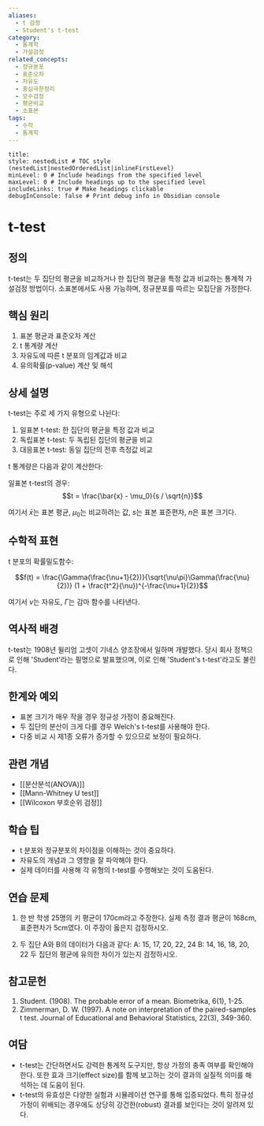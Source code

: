 ```yaml
---
aliases:
  - t 검정
  - Student's t-test
category:
  - 통계학
  - 가설검정
related_concepts:
  - 정규분포
  - 표준오차
  - 자유도
  - 중심극한정리
  - 모수검정
  - 평균비교
  - 소표본
tags:
  - 수학
  - 통계학
---
```


```table-of-contents
title: 
style: nestedList # TOC style (nestedList|nestedOrderedList|inlineFirstLevel)
minLevel: 0 # Include headings from the specified level
maxLevel: 0 # Include headings up to the specified level
includeLinks: true # Make headings clickable
debugInConsole: false # Print debug info in Obsidian console
```
# t-test

## 정의
t-test는 두 집단의 평균을 비교하거나 한 집단의 평균을 특정 값과 비교하는 통계적 가설검정 방법이다. 소표본에서도 사용 가능하며, 정규분포를 따르는 모집단을 가정한다.

## 핵심 원리
1. 표본 평균과 표준오차 계산
2. t 통계량 계산
3. 자유도에 따른 t 분포의 임계값과 비교
4. 유의확률(p-value) 계산 및 해석

## 상세 설명
t-test는 주로 세 가지 유형으로 나뉜다:

1. 일표본 t-test: 한 집단의 평균을 특정 값과 비교
2. 독립표본 t-test: 두 독립된 집단의 평균을 비교
3. 대응표본 t-test: 동일 집단의 전후 측정값 비교

t 통계량은 다음과 같이 계산한다:

일표본 t-test의 경우: $$t = \frac{\bar{x} - \mu_0}{s / \sqrt{n}}$$

여기서 $\bar{x}$는 표본 평균, $\mu_0$는 비교하려는 값, $s$는 표본 표준편차, $n$은 표본 크기다.

## 수학적 표현
t 분포의 확률밀도함수:

$$f(t) = \frac{\Gamma(\frac{\nu+1}{2})}{\sqrt{\nu\pi}\Gamma(\frac{\nu}{2})} (1 + \frac{t^2}{\nu})^{-\frac{\nu+1}{2}}$$

여기서 $\nu$는 자유도, $\Gamma$는 감마 함수를 나타낸다.

## 역사적 배경
t-test는 1908년 윌리엄 고셋이 기네스 양조장에서 일하며 개발했다. 당시 회사 정책으로 인해 'Student'라는 필명으로 발표했으며, 이로 인해 'Student's t-test'라고도 불린다.


## 한계와 예외
- 표본 크기가 매우 작을 경우 정규성 가정이 중요해진다.
- 두 집단의 분산이 크게 다를 경우 Welch's t-test를 사용해야 한다.
- 다중 비교 시 제1종 오류가 증가할 수 있으므로 보정이 필요하다.

## 관련 개념
- [[분산분석(ANOVA)]]
- [[Mann-Whitney U test]]
- [[Wilcoxon 부호순위 검정]]

## 학습 팁
- t 분포와 정규분포의 차이점을 이해하는 것이 중요하다.
- 자유도의 개념과 그 영향을 잘 파악해야 한다.
- 실제 데이터를 사용해 각 유형의 t-test를 수행해보는 것이 도움된다.

## 연습 문제
1. 한 반 학생 25명의 키 평균이 170cm라고 주장한다. 실제 측정 결과 평균이 168cm, 표준편차가 5cm였다. 이 주장이 옳은지 검정하시오.

2. 두 집단 A와 B의 데이터가 다음과 같다:
   A: 15, 17, 20, 22, 24
   B: 14, 16, 18, 20, 22
   두 집단의 평균에 유의한 차이가 있는지 검정하시오.

## 참고문헌
1. Student. (1908). The probable error of a mean. Biometrika, 6(1), 1-25.
2. Zimmerman, D. W. (1997). A note on interpretation of the paired-samples t test. Journal of Educational and Behavioral Statistics, 22(3), 349-360.

## 여담
- t-test는 간단하면서도 강력한 통계적 도구지만, 항상 가정의 충족 여부를 확인해야 한다. 또한 효과 크기(effect size)를 함께 보고하는 것이 결과의 실질적 의미를 해석하는 데 도움이 된다.
- t-test의 유효성은 다양한 실험과 시뮬레이션 연구를 통해 입증되었다. 특히 정규성 가정이 위배되는 경우에도 상당히 강건한(robust) 결과를 보인다는 것이 알려져 있다.
